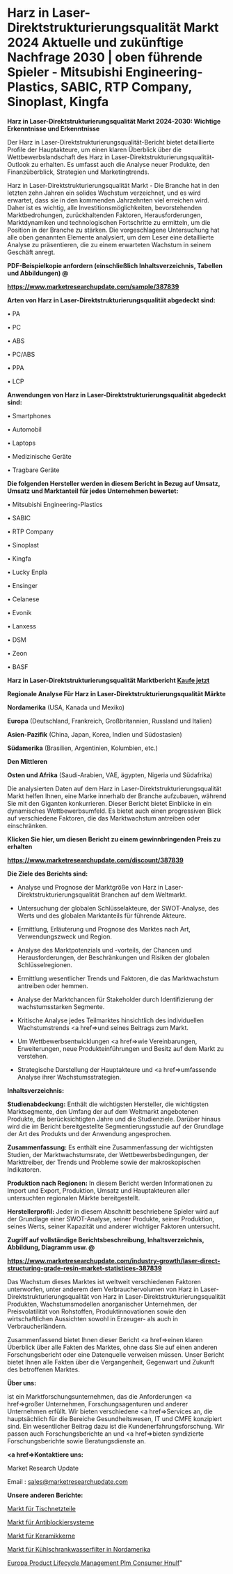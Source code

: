 # Harz in Laser-Direktstrukturierungsqualität Markt 2024 Aktuelle und zukünftige Nachfrage 2030 | oben führende Spieler - Mitsubishi Engineering-Plastics, SABIC, RTP Company, Sinoplast, Kingfa

<strong>Harz in Laser-Direktstrukturierungsqualität Markt 2024-2030: Wichtige Erkenntnisse und Erkenntnisse</strong>

Der Harz in Laser-Direktstrukturierungsqualität-Bericht bietet detaillierte Profile der Hauptakteure, um einen klaren Überblick über die Wettbewerbslandschaft des Harz in Laser-Direktstrukturierungsqualität-Outlook zu erhalten. Es umfasst auch die Analyse neuer Produkte, den Finanzüberblick, Strategien und Marketingtrends.

Harz in Laser-Direktstrukturierungsqualität Markt - Die Branche hat in den letzten zehn Jahren ein solides Wachstum verzeichnet, und es wird erwartet, dass sie in den kommenden Jahrzehnten viel erreichen wird. Daher ist es wichtig, alle Investitionsmöglichkeiten, bevorstehenden Marktbedrohungen, zurückhaltenden Faktoren, Herausforderungen, Marktdynamiken und technologischen Fortschritte zu ermitteln, um die Position in der Branche zu stärken. Die vorgeschlagene Untersuchung hat alle oben genannten Elemente analysiert, um dem Leser eine detaillierte Analyse zu präsentieren, die zu einem erwarteten Wachstum in seinem Geschäft anregt.



<strong><b>PDF-Beispielkopie anfordern (einschließlich Inhaltsverzeichnis, Tabellen und Abbildungen) @ </b></strong>

<strong><a href=https://www.marketresearchupdate.com/sample/387839>

<strong>https://www.marketresearchupdate.com/sample/387839</u></a></strong></strong>



<strong>Arten von Harz in Laser-Direktstrukturierungsqualität abgedeckt sind:</strong>

• PA

• PC

• ABS

• PC/ABS

• PPA

• LCP



<strong>Anwendungen von Harz in Laser-Direktstrukturierungsqualität abgedeckt sind:</strong>

• Smartphones

• Automobil

• Laptops

• Medizinische Geräte

• Tragbare Geräte



<strong>Die folgenden Hersteller werden in diesem Bericht in Bezug auf Umsatz, Umsatz und Marktanteil für jedes Unternehmen bewertet:</strong>

• Mitsubishi Engineering-Plastics

• SABIC

• RTP Company

• Sinoplast

• Kingfa

• Lucky Enpla

• Ensinger

• Celanese

• Evonik

• Lanxess

• DSM

• Zeon

• BASF



<strong>Harz in Laser-Direktstrukturierungsqualität Marktbericht <a href=https://www.marketresearchupdate.com/buynow/387839>Kaufe jetzt</a></strong>



<strong>Regionale Analyse Für Harz in Laser-Direktstrukturierungsqualität Märkte</strong>



<strong>Nordamerika</strong> (USA, Kanada und Mexiko)



<strong>Europa</strong> (Deutschland, Frankreich, Großbritannien, Russland und Italien)



<strong>Asien-Pazifik</strong> (China, Japan, Korea, Indien und Südostasien)



<strong>Südamerika</strong> (Brasilien, Argentinien, Kolumbien, etc.)



<strong>Den Mittleren</strong> 

<strong>Osten und Afrika</strong> (Saudi-Arabien, VAE, ägypten, Nigeria und Südafrika)

Die analysierten Daten auf dem Harz in Laser-Direktstrukturierungsqualität Markt helfen Ihnen, eine Marke innerhalb der Branche aufzubauen, während Sie mit den Giganten konkurrieren. Dieser Bericht bietet Einblicke in ein dynamisches Wettbewerbsumfeld. Es bietet auch einen progressiven Blick auf verschiedene Faktoren, die das Marktwachstum antreiben oder einschränken.



<strong>Klicken Sie hier, um diesen Bericht zu einem gewinnbringenden Preis zu erhalten
</strong>

<strong><a href=https://www.marketresearchupdate.com/discount/387839>https://www.marketresearchupdate.com/discount/387839</b></u></strong></a>



<strong>Die Ziele des Berichts sind:</strong>

- Analyse und Prognose der Marktgröße von Harz in Laser-Direktstrukturierungsqualität Branchen auf dem Weltmarkt.

- Untersuchung der globalen Schlüsselakteure, der SWOT-Analyse, des Werts und des globalen Marktanteils für führende Akteure.

- Ermittlung, Erläuterung und Prognose des Marktes nach Art, Verwendungszweck und Region.

- Analyse des Marktpotenzials und -vorteils, der Chancen und Herausforderungen, der Beschränkungen und Risiken der globalen Schlüsselregionen.

- Ermittlung wesentlicher Trends und Faktoren, die das Marktwachstum antreiben oder hemmen.

- Analyse der Marktchancen für Stakeholder durch Identifizierung der wachstumsstarken Segmente.

- Kritische Analyse jedes Teilmarktes hinsichtlich des individuellen Wachstumstrends <a href=>und</a> seines Beitrags zum Markt.

- Um Wettbewerbsentwicklungen <a href=>wie</a> Vereinbarungen, Erweiterungen, neue Produkteinführungen und Besitz auf dem Markt zu verstehen.

- Strategische Darstellung der Hauptakteure und <a href=>umfas</a>sende Analyse ihrer Wachstumsstrategien.



<strong>Inhaltsverzeichnis:</strong>



<strong>Studienabdeckung:</strong> Enthält die wichtigsten Hersteller, die wichtigsten Marktsegmente, den Umfang der auf dem Weltmarkt angebotenen Produkte, die berücksichtigten Jahre und die Studienziele. Darüber hinaus wird die im Bericht bereitgestellte Segmentierungsstudie auf der Grundlage der Art des Produkts und der Anwendung angesprochen.



<strong>Zusammenfassung:</strong> Es enthält eine Zusammenfassung der wichtigsten Studien, der Marktwachstumsrate, der Wettbewerbsbedingungen, der Markttreiber, der Trends und Probleme sowie der makroskopischen Indikatoren.



<strong>Produktion nach Regionen:</strong> In diesem Bericht werden Informationen zu Import und Export, Produktion, Umsatz und Hauptakteuren aller untersuchten regionalen Märkte bereitgestellt.



<strong>Herstellerprofil:</strong> Jeder in diesem Abschnitt beschriebene Spieler wird auf der Grundlage einer SWOT-Analyse, seiner Produkte, seiner Produktion, seines Werts, seiner Kapazität und anderer wichtiger Faktoren untersucht.



<strong><b>Zugriff auf vollständige Berichtsbeschreibung, Inhaltsverzeichnis, Abbildung, Diagramm usw. @ </b></strong>

<strong><a href=https://www.marketresearchupdate.com/industry-growth/laser-direct-structuring-grade-resin-market-statistices-387839>https://www.marketresearchupdate.com/industry-growth/laser-direct-structuring-grade-resin-market-statistices-387839</a></strong>

Das Wachstum dieses Marktes ist weltweit verschiedenen Faktoren unterworfen, unter anderem dem Verbrauchervolumen von Harz in Laser-Direktstrukturierungsqualität von Harz in Laser-Direktstrukturierungsqualität Produkten, Wachstumsmodellen anorganischer Unternehmen, der Preisvolatilität von Rohstoffen, Produktinnovationen sowie den wirtschaftlichen Aussichten sowohl in Erzeuger- als auch in Verbraucherländern.

Zusammenfassend bietet Ihnen dieser Bericht <a href=>einen</a> klaren Überblick über alle Fakten des Marktes, ohne dass Sie auf einen anderen Forschungsbericht oder eine Datenquelle verweisen müssen. Unser Bericht bietet Ihnen alle Fakten über die Vergangenheit, Gegenwart und Zukunft des betroffenen Marktes.



<strong>Über uns:</strong>

 ist ein Marktforschungsunternehmen, das die Anforderungen <a href=>großer</a> Unternehmen, Forschungsagenturen und anderer Unternehmen erfüllt. Wir bieten verschiedene <a href=>Services</a> an, die hauptsächlich für die Bereiche Gesundheitswesen, IT und CMFE konzipiert sind. Ein wesentlicher Beitrag dazu ist die Kundenerfahrungsforschung. Wir passen auch Forschungsberichte an und <a href=>bieten</a> syndizierte Forschungsberichte sowie Beratungsdienste an.



<strong><a href=>Kontaktiere uns:</a></strong>

Market Research Update

Email : sales@marketresearchupdate.com



<strong>Unsere anderen Berichte:</strong>

<a href=https://www.linkedin.com/pulse/bench-top-power-supplies-market-size-growth-set>Markt für Tischnetzteile</a>

<a href=https://www.linkedin.com/pulse/anti-lock-braking-system-market-size-industry>Markt für Antiblockiersysteme</a>

<a href=https://www.linkedin.com/pulse/ceramic-core-market-sizing-up-anticipating>Markt für Keramikkerne</a>

<a href=https://www.linkedin.com/pulse/north-america-refrigerator-water-filters-market-size>Markt für Kühlschrankwasserfilter in Nordamerika</a>

<a href=https://www.linkedin.com/pulse/europe-product-lifecycle-management-plm-consumer-hnulf/>Europa Product Lifecycle Management Plm Consumer Hnulf</a>"
